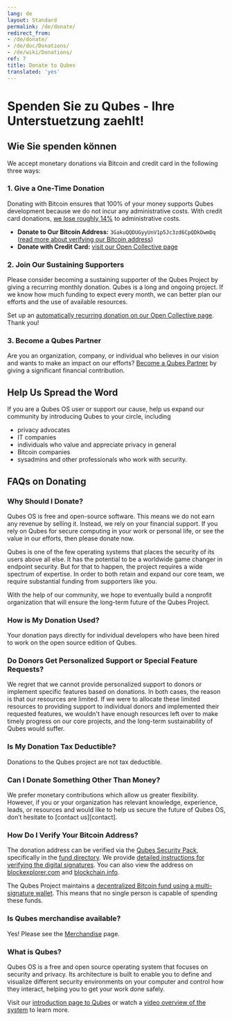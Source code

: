 ```yaml
---
lang: de
layout: Standard
permalink: /de/donate/
redirect_from:
- /de/donate/
- /de/doc/Donations/
- /de/wiki/Donations/
ref: 7
title: Donate to Qubes
translated: 'yes'
---
```


# Spenden Sie zu Qubes - Ihre Unterstuetzung zaehlt!

## Wie Sie spenden können
We accept monetary donations via Bitcoin and credit card in the following three ways:

### 1. Give a One-Time Donation
Donating with Bitcoin ensures that 100% of your money supports Qubes development because we do not incur any administrative costs.
With credit card donations, [we lose roughly 14%][open-collective-faq] to administrative costs.

+ **Donate to Our Bitcoin Address:** `3GakuQQDUGyyUnV1p5Jc3zd6CpQDkDwmDq` ([read more about verifying our Bitcoin address](#how-do-i-verify-your-bitcoin-address))
+ **Donate with Credit Card:** [visit our Open Collective page][Open Collective]

### 2. Join Our Sustaining Supporters
Please consider becoming a sustaining supporter of the Qubes Project by giving a recurring monthly donation.
Qubes is a long and ongoing project.
If we know how much funding to expect every month, we can better plan our efforts and the use of available resources.

Set up an [automatically recurring donation on our Open Collective page][Open Collective donate].
Thank you!

### 3. Become a Qubes Partner
Are you an organization, company, or individual who believes in our vision and wants to make an impact on our efforts? [Become a Qubes Partner][Qubes Partners page] by giving a significant financial contribution.

## Help Us Spread the Word
If you are a Qubes OS user or support our cause, help us expand our community by introducing Qubes to your circle, including
+ privacy advocates
+ IT companies
+ individuals who value and appreciate privacy in general
+ Bitcoin companies
+ sysadmins and other professionals who work with security.

## FAQs on Donating

### Why Should I Donate?
Qubes OS is free and open-source software.
This means we do not earn any revenue by selling it.
Instead, we rely on your financial support.
If you rely on Qubes for secure computing in your work or personal life, or see the value in our efforts, then please donate now.

Qubes is one of the few operating systems that places the security of its users above all else.
It has the potential to be a worldwide game changer in endpoint security.
But for that to happen, the project requires a wide spectrum of expertise.
In order to both retain and expand our core team, we require substantial funding from supporters like you.

With the help of our community, we hope to eventually build a nonprofit organization that will ensure the long-term future of the Qubes Project.

### How is My Donation Used?
Your donation pays directly for individual developers who have been hired to work on the open source edition of Qubes.

### Do Donors Get Personalized Support or Special Feature Requests?
We regret that we cannot provide personalized support to donors or implement specific features based on donations.
In both cases, the reason is that our resources are limited.
If we were to allocate these limited resources to providing support to individual donors and implemented their requested features, we wouldn't have enough resources left over to make timely progress on our core projects, and the long-term sustainability of Qubes would suffer.

### Is My Donation Tax Deductible?
Donations to the Qubes project are not tax deductible.

### Can I Donate Something Other Than Money?
We prefer monetary contributions which allow us greater flexibility.
However, if you or your organization has relevant knowledge, experience, leads, or resources and would like to help us secure the future of Qubes OS, don’t hesitate to [contact us][contact].

### How Do I Verify Your Bitcoin Address?
The donation address can be verified via the [Qubes Security Pack][Qubes Security Pack], specifically in the [fund directory][fund].
We provide [detailed instructions for verifying the digital signatures][verify].
You can also view the address on [blockexplorer.com][blockexplorer.com] and [blockchain.info][blockchain.info].

The Qubes Project maintains a [decentralized Bitcoin fund using a multi-signature wallet][announcement].
This means that no single person is capable of spending these funds.

### Is Qubes merchandise available?

Yes! Please see the [Merchandise] page.

### What is Qubes?
Qubes OS is a free and open source operating system that focuses on security and privacy.
Its architecture is built to enable you to define and visualize different security environments on your computer and control how they interact, helping you to get your work done safely.

Visit our [introduction page to Qubes][intro page] or watch a [video overview of the system][video page] to learn more.

[open-collective-faq]: https://opencollective.com/faq
[Open Collective]: https://opencollective.com/qubes-os
[Open Collective donate]: https://opencollective.com/qubes-os#support
[Qubes Partners page]: /de/partners/
[Kontakt]: mailto:funding@qubes-os.org
[Qubes Security Pack]: /de/doc/security-pack/
[fund]: https://github.com/QubesOS/qubes-secpack/tree/master/fund
[verify]: /de/security/pack/#how-to-obtain-verify-and-read
[blockexplorer.com]: https://blockexplorer.com/address/3GakuQQDUGyyUnV1p5Jc3zd6CpQDkDwmDq
[blockchain.info]: https://blockchain.info/address/3GakuQQDUGyyUnV1p5Jc3zd6CpQDkDwmDq
[announcement]: /news/2016/07/13/qubes-distributed-fund/
[Merchandise]: /de/merchandise/
[intro page]: /de/intro/
[video page]: /de/video-tours/